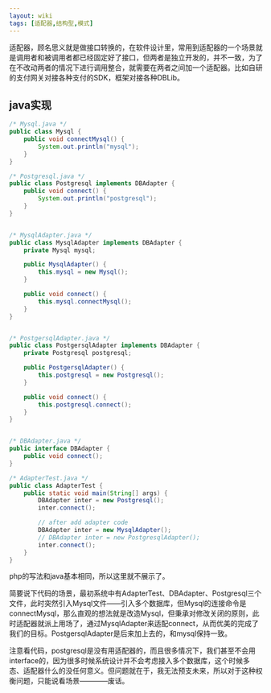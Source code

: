 ```yaml
---
layout: wiki
tags: [适配器,结构型,模式]
---
```


适配器，顾名思义就是做接口转换的，在软件设计里，常用到适配器的一个场景就是调用者和被调用者都已经固定好了接口，但两者是独立开发的，并不一致，为了在不改动两者的情况下进行调用整合，就需要在两者之间加一个适配器。比如自研的支付网关对接各种支付的SDK，框架对接各种DBLib。

## java实现

```java
/* Mysql.java */
public class Mysql {
    public void connectMysql() {
        System.out.println("mysql");
    }
}

/* Postgresql.java */
public class Postgresql implements DBAdapter {
    public void connect() {
        System.out.println("postgresql");
    }
}


/* MysqlAdapter.java */
public class MysqlAdapter implements DBAdapter {
    private Mysql mysql;

    public MysqlAdapter() {
        this.mysql = new Mysql();
    }

    public void connect() {
        this.mysql.connectMysql();
    }
}


/* PostgersqlAdapter.java */
public class PostgersqlAdapter implements DBAdapter {
    private Postgresql postgresql;

    public PostgersqlAdapter() {
        this.postgresql = new Postgresql();
    }

    public void connect() {
        this.postgresql.connect();
    }
}


/* DBAdapter.java */
public interface DBAdapter {
    public void connect();
}

/* AdapterTest.java */
public class AdapterTest {
    public static void main(String[] args) {
        DBAdapter inter = new Postgresql();
        inter.connect();

        // after add adapter code
        DBAdapter inter = new MysqlAdapter();
        // DBAdapter inter = new PostgresqlAdapter();
        inter.connect();
    }
}
```

php的写法和java基本相同，所以这里就不展示了。

简要说下代码的场景，最初系统中有AdapterTest、DBAdapter、Postgresql三个文件，此时突然引入Mysql文件——引入多个数据库，但Mysql的连接命令是connectMysql，那么直观的想法就是改造Mysql，但秉承对修改关闭的原则，此时适配器就派上用场了，通过MysqlAdapter来适配connect，从而优美的完成了我们的目标。PostgersqlAdapter是后来加上去的，和mysql保持一致。

注意看代码，postgresql是没有用适配器的，而且很多情况下，我们甚至不会用interface的，因为很多时候系统设计并不会考虑接入多个数据库，这个时候多态、适配器什么的没任何意义。但问题就在于，我无法预支未来，所以对于这种权衡问题，只能说看场景————废话。



